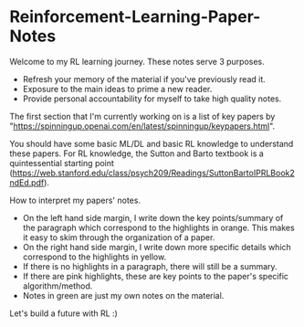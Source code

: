 # Reinforcement-Learning-Paper-Notes

Welcome to my RL learning journey. These notes serve 3 purposes.
- Refresh your memory of the material if you've previously read it.
- Exposure to the main ideas to prime a new reader.
- Provide personal accountability for myself to take high quality notes.

The first section that I'm currently working on is a list of key papers by "https://spinningup.openai.com/en/latest/spinningup/keypapers.html".

You should have some basic ML/DL and basic RL knowledge to understand these papers. For RL knowledge, the Sutton and Barto textbook is a quintessential starting point (https://web.stanford.edu/class/psych209/Readings/SuttonBartoIPRLBook2ndEd.pdf). 

How to interpret my papers' notes.

- On the left hand side margin, I write down the key points/summary of the paragraph which correspond to the highlights in orange. This makes it easy to skim through the organization of a paper.
- On the right hand side margin, I write down more specific details which correspond to the highlights in yellow.
- If there is no highlights in a paragraph, there will still be a summary. 
- If there are pink highlights, these are key points to the paper's specific algorithm/method.
- Notes in green are just my own notes on the material.

Let's build a future with RL :)
